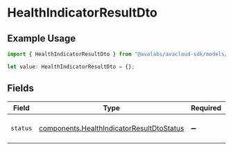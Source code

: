 # HealthIndicatorResultDto

## Example Usage

```typescript
import { HealthIndicatorResultDto } from "@avalabs/avacloud-sdk/models/components";

let value: HealthIndicatorResultDto = {};
```

## Fields

| Field                                                                                                  | Type                                                                                                   | Required                                                                                               | Description                                                                                            |
| ------------------------------------------------------------------------------------------------------ | ------------------------------------------------------------------------------------------------------ | ------------------------------------------------------------------------------------------------------ | ------------------------------------------------------------------------------------------------------ |
| `status`                                                                                               | [components.HealthIndicatorResultDtoStatus](../../models/components/healthindicatorresultdtostatus.md) | :heavy_minus_sign:                                                                                     | Status of the health indicator.                                                                        |